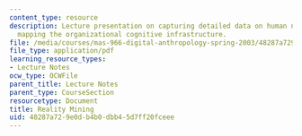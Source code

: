 ```yaml
---
content_type: resource
description: Lecture presentation on capturing detailed data on human networks and
  mapping the organizational cognitive infrastructure.
file: /media/courses/mas-966-digital-anthropology-spring-2003/48287a729e0db4b0dbb45d7ff20fceee_eagle1.pdf
file_type: application/pdf
learning_resource_types:
- Lecture Notes
ocw_type: OCWFile
parent_title: Lecture Notes
parent_type: CourseSection
resourcetype: Document
title: Reality Mining
uid: 48287a72-9e0d-b4b0-dbb4-5d7ff20fceee
---
```

